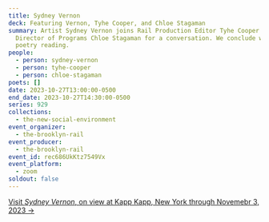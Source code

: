 ```yaml
---
title: Sydney Vernon
deck: Featuring Vernon, Tyhe Cooper, and Chloe Stagaman
summary: Artist Sydney Vernon joins Rail Production Editor Tyhe Cooper and Rail
  Director of Programs Chloe Stagaman for a conversation. We conclude with a
  poetry reading.
people:
  - person: sydney-vernon
  - person: tyhe-cooper
  - person: chloe-stagaman
poets: []
date: 2023-10-27T13:00:00-0500
end_date: 2023-10-27T14:30:00-0500
series: 929
collections:
  - the-new-social-environment
event_organizer:
  - the-brooklyn-rail
event_producer:
  - the-brooklyn-rail
event_id: rec686UkKtz7549Vx
event_platform:
  - zoom
soldout: false
---
```

[V﻿isit *Sydney Vernon*, on view at Kapp Kapp, New York through Novemebr 3, 2023 →  ](https://www.kappkapp.com/exhibitions/sydney-vernon/media/793)